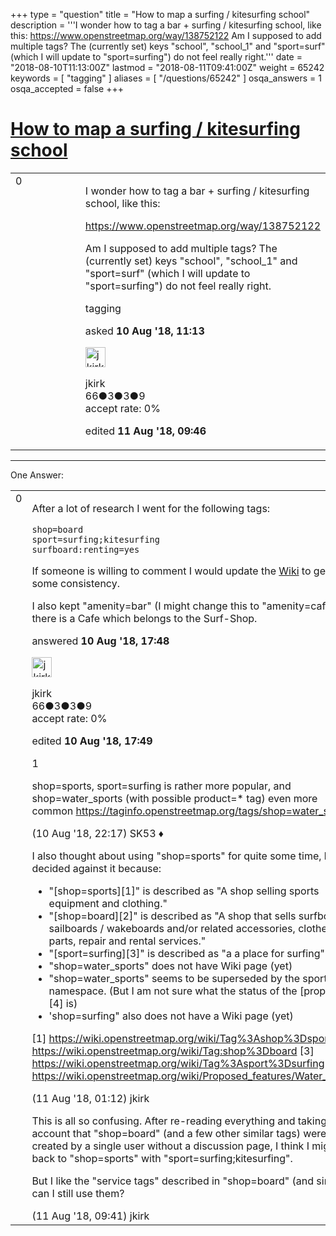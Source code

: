 +++
type = "question"
title = "How to map a surfing / kitesurfing school"
description = '''I wonder how to tag a bar + surfing / kitesurfing school, like this: https://www.openstreetmap.org/way/138752122 Am I supposed to add multiple tags? The (currently set) keys &quot;school&quot;, &quot;school_1&quot; and &quot;sport=surf&quot; (which I will update to &quot;sport=surfing&quot;) do not feel really right.'''
date = "2018-08-10T11:13:00Z"
lastmod = "2018-08-11T09:41:00Z"
weight = 65242
keywords = [ "tagging" ]
aliases = [ "/questions/65242" ]
osqa_answers = 1
osqa_accepted = false
+++

<div class="headNormal">

# [How to map a surfing / kitesurfing school](/questions/65242/how-to-map-a-surfing-kitesurfing-school)

</div>

<div id="main-body">

<div id="askform">

<table id="question-table" style="width:100%;">
<colgroup>
<col style="width: 50%" />
<col style="width: 50%" />
</colgroup>
<tbody>
<tr>
<td style="width: 30px; vertical-align: top"><div class="vote-buttons">
<span id="post-65242-upvote" class="ajax-command post-vote up" rel="nofollow" title="I like this post (click again to cancel)"> </span>
<div id="post-65242-score" class="post-score" title="current number of votes">
0
</div>
<span id="post-65242-downvote" class="ajax-command post-vote down" rel="nofollow" title="I dont like this post (click again to cancel)"> </span> <span id="favorite-mark" class="ajax-command favorite-mark" rel="nofollow" title="mark/unmark this question as favorite (click again to cancel)"> </span>
<div id="favorite-count" class="favorite-count">
&#10;</div>
</div></td>
<td><div id="item-right">
<div class="question-body">
<p>I wonder how to tag a bar + surfing / kitesurfing school, like this:</p>
<p><a href="https://www.openstreetmap.org/way/138752122">https://www.openstreetmap.org/way/138752122</a></p>
<p>Am I supposed to add multiple tags? The (currently set) keys "school", "school_1" and "sport=surf" (which I will update to "sport=surfing") do not feel really right.</p>
</div>
<div id="question-tags" class="tags-container tags">
<span class="post-tag tag-link-tagging" rel="tag" title="see questions tagged &#39;tagging&#39;">tagging</span>
</div>
<div id="question-controls" class="post-controls">
&#10;</div>
<div class="post-update-info-container">
<div class="post-update-info post-update-info-user">
<p>asked <strong>10 Aug '18, 11:13</strong></p>
<img src="https://secure.gravatar.com/avatar/490606febe7fb9d385ad826263611247?s=32&amp;d=identicon&amp;r=g" class="gravatar" width="32" height="32" alt="jkirk&#39;s gravatar image" />
<p><span>jkirk</span><br />
<span class="score" title="66 reputation points">66</span><span title="3 badges"><span class="badge1">●</span><span class="badgecount">3</span></span><span title="3 badges"><span class="silver">●</span><span class="badgecount">3</span></span><span title="9 badges"><span class="bronze">●</span><span class="badgecount">9</span></span><br />
<span class="accept_rate" title="Rate of the user&#39;s accepted answers">accept rate:</span> <span title="jkirk has no accepted answers">0%</span></p>
</div>
<div class="post-update-info post-update-info-edited">
<p><span> edited <strong>11 Aug '18, 09:46</strong> </span></p>
</div>
</div>
<div id="comments-container-65242" class="comments-container">
&#10;</div>
<div id="comment-tools-65242" class="comment-tools">
&#10;</div>
<div class="clear">
&#10;</div>
<div id="comment-65242-form-container" class="comment-form-container">
&#10;</div>
<div class="clear">
&#10;</div>
</div></td>
</tr>
</tbody>
</table>

------------------------------------------------------------------------

<div class="tabBar">

<span id="sort-top"></span>

<div class="headQuestions">

One Answer:

</div>

</div>

<span id="65256"></span>

<div id="answer-container-65256" class="answer answered-by-owner">

<table style="width:100%;">
<colgroup>
<col style="width: 50%" />
<col style="width: 50%" />
</colgroup>
<tbody>
<tr>
<td style="width: 30px; vertical-align: top"><div class="vote-buttons">
<span id="post-65256-upvote" class="ajax-command post-vote up" rel="nofollow" title="I like this post (click again to cancel)"> </span>
<div id="post-65256-score" class="post-score" title="current number of votes">
0
</div>
<span id="post-65256-downvote" class="ajax-command post-vote down" rel="nofollow" title="I dont like this post (click again to cancel)"> </span>
</div></td>
<td><div class="item-right">
<div class="answer-body">
<p>After a lot of research I went for the following tags:</p>
<pre><code>shop=board
sport=surfing;kitesurfing
surfboard:renting=yes</code></pre>
<p>If someone is willing to comment I would update the <a href="https://wiki.openstreetmap.org/wiki/Tag:sport%3Dsurfing#Tagging_of_Surf-Shops">Wiki</a> to get some consistency.</p>
<p>I also kept "amenity=bar" (I might change this to "amenity=cafe") as there is a Cafe which belongs to the Surf-Shop.</p>
</div>
<div class="answer-controls post-controls">
&#10;</div>
<div class="post-update-info-container">
<div class="post-update-info post-update-info-user">
<p>answered <strong>10 Aug '18, 17:48</strong></p>
<img src="https://secure.gravatar.com/avatar/490606febe7fb9d385ad826263611247?s=32&amp;d=identicon&amp;r=g" class="gravatar" width="32" height="32" alt="jkirk&#39;s gravatar image" />
<p><span>jkirk</span><br />
<span class="score" title="66 reputation points">66</span><span title="3 badges"><span class="badge1">●</span><span class="badgecount">3</span></span><span title="3 badges"><span class="silver">●</span><span class="badgecount">3</span></span><span title="9 badges"><span class="bronze">●</span><span class="badgecount">9</span></span><br />
<span class="accept_rate" title="Rate of the user&#39;s accepted answers">accept rate:</span> <span title="jkirk has no accepted answers">0%</span></p>
</div>
<div class="post-update-info post-update-info-edited">
<p><span> edited <strong>10 Aug '18, 17:49</strong> </span></p>
</div>
</div>
<div id="comments-container-65256" class="comments-container">
<span id="65260"></span>
<div id="comment-65260" class="comment">
<div id="post-65260-score" class="comment-score">
1
</div>
<div class="comment-text">
<p>shop=sports, sport=surfing is rather more popular, and shop=water_sports (with possible product=* tag) even more common <a href="https://taginfo.openstreetmap.org/tags/shop=water_sports">https://taginfo.openstreetmap.org/tags/shop=water_sports</a></p>
</div>
<div id="comment-65260-info" class="comment-info">
<span class="comment-age">(10 Aug '18, 22:17)</span> <span class="comment-user userinfo">SK53 ♦</span>
</div>
</div>
<span id="65263"></span>
<div id="comment-65263" class="comment">
<div id="post-65263-score" class="comment-score">
&#10;</div>
<div class="comment-text">
<p>I also thought about using "shop=sports" for quite some time, but decided against it because:</p>
<ul>
<li>"[shop=sports][1]" is described as "A shop selling sports equipment and clothing."</li>
<li>"[shop=board][2]" is described as "A shop that sells surfboards / sailboards / wakeboards and/or related accessories, clothes, parts, repair and rental services."</li>
<li>"[sport=surfing][3]" is described as "a a place for surfing"</li>
<li>"shop=water_sports" does not have Wiki page (yet)</li>
<li>"shop=water_sports" seems to be superseded by the sport namespace. (But I am not sure what the status of the [proposal][4] is)</li>
<li>'shop=surfing" also does not have a Wiki page (yet)</li>
</ul>
<p>[1] <a href="https://wiki.openstreetmap.org/wiki/Tag%3Ashop%3Dsports">https://wiki.openstreetmap.org/wiki/Tag%3Ashop%3Dsports</a> [2] <a href="https://wiki.openstreetmap.org/wiki/Tag:shop%3Dboard">https://wiki.openstreetmap.org/wiki/Tag:shop%3Dboard</a> [3] <a href="https://wiki.openstreetmap.org/wiki/Tag%3Asport%3Dsurfing">https://wiki.openstreetmap.org/wiki/Tag%3Asport%3Dsurfing</a> [4] <a href="https://wiki.openstreetmap.org/wiki/Proposed_features/Water_sports">https://wiki.openstreetmap.org/wiki/Proposed_features/Water_sports</a></p>
</div>
<div id="comment-65263-info" class="comment-info">
<span class="comment-age">(11 Aug '18, 01:12)</span> <span class="comment-user userinfo">jkirk</span>
</div>
</div>
<span id="65270"></span>
<div id="comment-65270" class="comment">
<div id="post-65270-score" class="comment-score">
&#10;</div>
<div class="comment-text">
<p>This is all so confusing. After re-reading everything and taking into account that "shop=board" (and a few other similar tags) were created by a single user without a discussion page, I think I might go back to "shop=sports" with "sport=surfing;kitesurfing".</p>
<p>But I like the "service tags" described in "shop=board" (and similar), can I still use them?</p>
</div>
<div id="comment-65270-info" class="comment-info">
<span class="comment-age">(11 Aug '18, 09:41)</span> <span class="comment-user userinfo">jkirk</span>
</div>
</div>
</div>
<div id="comment-tools-65256" class="comment-tools">
&#10;</div>
<div class="clear">
&#10;</div>
<div id="comment-65256-form-container" class="comment-form-container">
&#10;</div>
<div class="clear">
&#10;</div>
</div></td>
</tr>
</tbody>
</table>

</div>

<div class="paginator-container-left">

</div>

</div>

</div>

